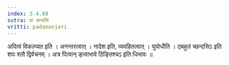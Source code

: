 ```yaml
---
index: 3.4.88
sutra: वा छन्दसि
vritti: padamanjari
---
```


 अपित्वं विकल्प्यत इति । अनन्तरत्वात् । नादेश इति, व्यवहितत्वात् । युयोधीति । ठ्बहुलं च्छन्दसिऽ इति शपः श्लौ द्विर्वचनम् । अत्र पित्वान् ङ्त्वाभावे ठिङ्तिश्चऽ इति धिभावः ॥